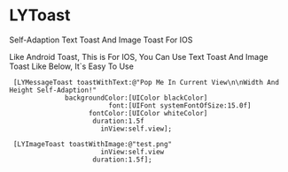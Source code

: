 LYToast
=======

Self-Adaption Text Toast And Image Toast For IOS


Like Android Toast, This is For IOS, You Can Use Text Toast And Image Toast Like Below, It`s Easy To Use

     [LYMessageToast toastWithText:@"Pop Me In Current View\n\nWidth And Height Self-Adaption!"
                  backgroundColor:[UIColor blackColor]
                             font:[UIFont systemFontOfSize:15.0f]
                        fontColor:[UIColor whiteColor]
                         duration:1.5f
                           inView:self.view];

     [LYImageToast toastWithImage:@"test.png"
                           inView:self.view
                         duration:1.5f];
                   
